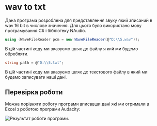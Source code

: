 # wav to txt

Дана програма розроблена для представлення звуку який зписаний в wav 16 bit в числове значення. Для цього було використано мову програмування С# і бібліотеку NAudio. 

```csharp
using (WaveFileReader pcm = new WaveFileReader(@"D:\\5.wav"));
```

В цій частині коду ми вказуємо шлях до файлу я кий ми будемо обробляти.

```csharp
string path = @"D:\\5.txt";
```

В цій частині коду ми вказуємо шлях до текстового файлу в який ми будемо записувати наші дані. 

## Перевірка роботи

Можна порівняти роботу програми вписавши дані які ми отримали в Excel з роботою програми Audacity:

![Результат роботи програми.](./img.PNG "Результат роботи програми.")
